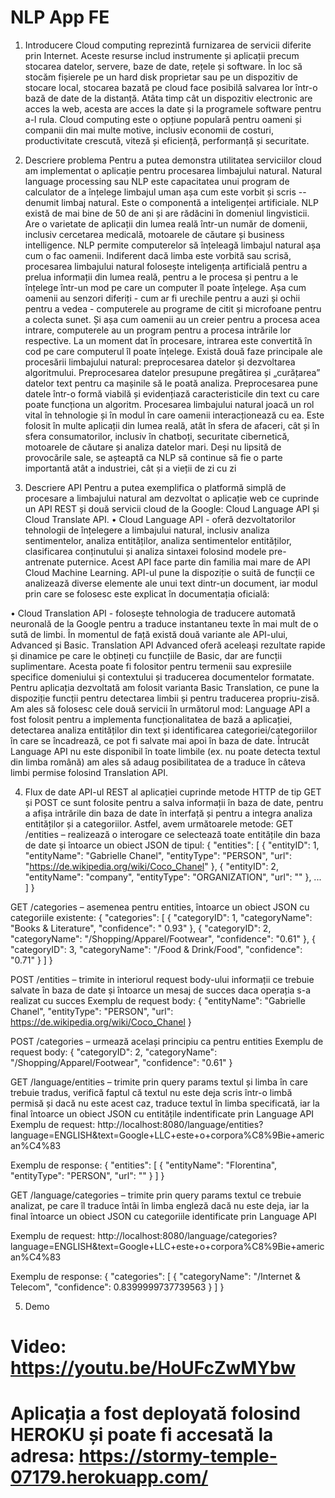 # NLP App FE

1. Introducere
Cloud computing reprezintă furnizarea de servicii diferite prin Internet. Aceste resurse includ instrumente și aplicații precum stocarea datelor, servere, baze de date, rețele și software.
În loc să stocăm fișierele pe un hard disk proprietar sau pe un dispozitiv de stocare local, stocarea bazată pe cloud face posibilă salvarea lor într-o bază de date de la distanță. Atâta timp cât un dispozitiv electronic are acces la web, acesta are acces la date și la programele software pentru a-l rula.
Cloud computing este o opțiune populară pentru oameni și companii din mai multe motive, inclusiv economii de costuri, productivitate crescută, viteză și eficiență, performanță și securitate.
2. Descriere problema
Pentru a putea demonstra utilitatea serviciilor cloud am implementat o aplicație pentru procesarea limbajului natural. Natural language processing sau NLP este capacitatea unui program de calculator de a înțelege limbajul uman așa cum este vorbit și scris -- denumit limbaj natural. Este o componentă a inteligenței artificiale.
NLP există de mai bine de 50 de ani și are rădăcini în domeniul lingvisticii. Are o varietate de aplicații din lumea reală într-un număr de domenii, inclusiv cercetarea medicală, motoarele de căutare și business intelligence.
NLP permite computerelor să înțeleagă limbajul natural așa cum o fac oamenii. Indiferent dacă limba este vorbită sau scrisă, procesarea limbajului natural folosește inteligența artificială pentru a prelua informații din lumea reală, pentru a le procesa și pentru a le înțelege într-un mod pe care un computer îl poate înțelege. Așa cum oamenii au senzori diferiți - cum ar fi urechile pentru a auzi și ochii pentru a vedea - computerele au programe de citit și microfoane pentru a colecta sunet. Și așa cum oamenii au un creier pentru a procesa acea intrare, computerele au un program pentru a procesa intrările lor respective. La un moment dat în procesare, intrarea este convertită în cod pe care computerul îl poate înțelege.
Există două faze principale ale procesării limbajului natural: preprocesarea datelor și dezvoltarea algoritmului.
Preprocesarea datelor presupune pregătirea și „curățarea” datelor text pentru ca mașinile să le poată analiza. Preprocesarea pune datele într-o formă viabilă și evidențiază caracteristicile din text cu care poate funcționa un algoritm. 
Procesarea limbajului natural joacă un rol vital în tehnologie și în modul în care oamenii interacționează cu ea. Este folosit în multe aplicații din lumea reală, atât în sfera de afaceri, cât și în sfera consumatorilor, inclusiv în chatboți, securitate cibernetică, motoarele de căutare și analiza datelor mari. Deși nu lipsită de provocările sale, se așteaptă ca NLP să continue să fie o parte importantă atât a industriei, cât și a vieții de zi cu zi

3. Descriere API
	Pentru a putea exemplifica o platformă simplă de procesare a limbajului natural am dezvoltat o aplicație web ce cuprinde un API REST și două servicii cloud de la Google: Cloud Language API și Cloud Translate API.
•	Cloud Language API - oferă dezvoltatorilor tehnologii de înțelegere a limbajului natural, inclusiv analiza sentimentelor, analiza entităților, analiza sentimentelor entităților, clasificarea conținutului și analiza sintaxei folosind modele pre-antrenate puternice. Acest API face parte din familia mai mare de API Cloud Machine Learning.  API-ul pune la dispoziție o suită de funcții ce analizează diverse elemente ale unui text dintr-un document, iar modul prin care se folosesc este explicat în documentația oficială:
 
•	Cloud Translation API - folosește tehnologia de traducere automată neuronală de la Google pentru a traduce instantaneu texte în mai mult de o sută de limbi. În momentul de față există două variante ale API-ului, Advanced și Basic. Translation API Advanced oferă aceleași rezultate rapide și dinamice pe care le obțineți cu funcțiile de Basic, dar are funcții suplimentare. Acesta poate fi folositor pentru termenii sau expresiile specifice domeniului și contextului și traducerea documentelor formatate. Pentru aplicația dezvoltată am folosit varianta Basic Translation, ce pune la dispoziție funcții pentru detectarea limbii și pentru traducerea propriu-zisă.
Am ales să folosesc cele două servicii în următorul mod: Language API a fost folosit pentru a implementa funcționalitatea de bază a aplicației, detectarea analiza entităților din text și identificarea categoriei/categoriilor în care se încadrează, ce pot fi salvate mai apoi în baza de date. Întrucât Language API nu este disponibil în toate limbile (ex. nu poate detecta textul din limba română) am ales să adaug posibilitatea de a traduce în câteva limbi permise folosind Translation API.

4. Flux de date
API-ul REST al aplicației cuprinde metode HTTP de tip GET și POST ce sunt folosite pentru a salva informații în baza de date, pentru a afișa intrările din baza de date în interfață și pentru a integra analiza entităților și a categoriilor.
Astfel, avem următoarele metode:
GET /entities – realizează o interogare ce selectează toate entitățile din baza de date și întoarce un obiect JSON de tipul:
{
    "entities": [
        {
            "entityID": 1,
            "entityName": "Gabrielle Chanel",
            "entityType": "PERSON",
            "url": "https://de.wikipedia.org/wiki/Coco_Chanel"
        },
        {
            "entityID": 2,
            "entityName": "company",
            "entityType": "ORGANIZATION",
            "url": ""
        }, ...
	]
}

GET /categories – asemenea pentru entities, întoarce un obiect JSON cu categoriile existente:
{
    "categories": [
        {
            "categoryID": 1,
            "categoryName": "Books & Literature",
            "confidence": " 0.93"
        },
        {
            "categoryID": 2,
            "categoryName": "/Shopping/Apparel/Footwear",
            "confidence": "0.61"
        },
        {
            "categoryID": 3,
            "categoryName": "/Food & Drink/Food",
            "confidence": "0.71"
        }
    ]
}

POST /entities – trimite in interiorul request body-ului informații ce trebuie salvate în baza de date și întoarce un mesaj de succes daca operația s-a realizat cu succes
Exemplu de request body:
{
            "entityName": "Gabrielle Chanel",
            "entityType": "PERSON",
            "url": https://de.wikipedia.org/wiki/Coco_Chanel
}

POST /categories – urmează același principiu ca pentru entities
Exemplu de request body:
{
            "categoryID": 2,
            "categoryName": "/Shopping/Apparel/Footwear",
            "confidence": "0.61"
}

GET /language/entities – trimite prin query params textul și limba în care trebuie tradus, verifică faptul că textul nu este deja scris într-o limbă permisă și dacă nu este acest caz, traduce textul în limba specificată, iar la final întoarce un obiect JSON cu entitățile indentificate prin Language API
Exemplu de request:
http://localhost:8080/language/entities?language=ENGLISH&text=Google+LLC+este+o+corpora%C8%9Bie+american%C4%83


Exemplu de response:
{
    "entities": [
        {
            "entityName": "Florentina",
            "entityType": "PERSON",
            "url": ""
        }
    ]
}

GET /language/categories – trimite prin query params textul ce trebuie analizat, pe care îl traduce întâi în limba engleză dacă nu este deja, iar la final întoarce un obiect JSON cu categoriile identificate prin Language API

Exemplu de request:
http://localhost:8080/language/categories?language=ENGLISH&text=Google+LLC+este+o+corpora%C8%9Bie+american%C4%83

Exemplu de response:
{
    "categories": [
        {
            "categoryName": "/Internet & Telecom",
            "confidence": 0.8399999737739563
        }
    ]
}

5. Demo
# Video: https://youtu.be/HoUFcZwMYbw 
# Aplicația a fost deployată folosind HEROKU și poate fi accesată la adresa: https://stormy-temple-07179.herokuapp.com/



